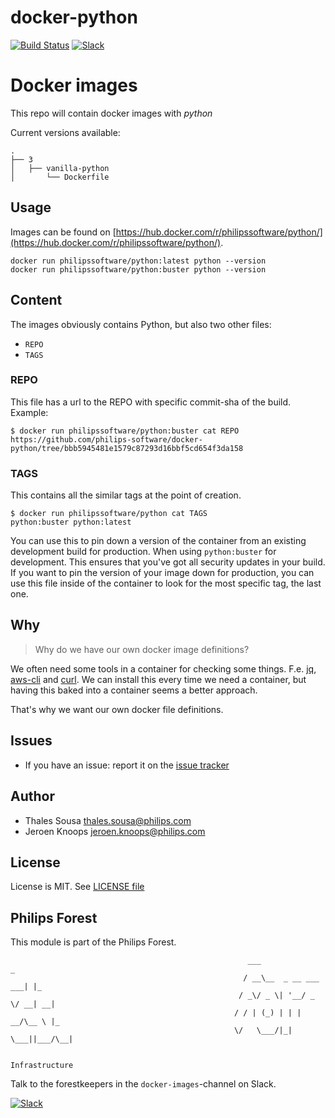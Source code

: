 # docker-python

[![Build Status](https://github.com/philips-software/docker-python/workflows/build_python_buster/badge.svg)](https://github.com/philips-software/docker-python/workflows/build_python_buster/badge.svg)
[![Slack](https://philips-software-slackin.now.sh/badge.svg)](https://philips-software-slackin.now.sh)

# Docker images

This repo will contain docker images with _python_

Current versions available:
```
.
├── 3
│   ├── vanilla-python
│       └── Dockerfile
```
## Usage

Images can be found on [https://hub.docker.com/r/philipssoftware/python/](https://hub.docker.com/r/philipssoftware/python/).

```
docker run philipssoftware/python:latest python --version
docker run philipssoftware/python:buster python --version
```

## Content

The images obviously contains Python, but also two other files:
- `REPO`
- `TAGS`

### REPO

This file has a url to the REPO with specific commit-sha of the build.
Example: 

```
$ docker run philipssoftware/python:buster cat REPO
https://github.com/philips-software/docker-python/tree/bbb5945481e1579c87293d16bbf5cd654f3da158
```

### TAGS

This contains all the similar tags at the point of creation. 

```
$ docker run philipssoftware/python cat TAGS
python:buster python:latest
```

You can use this to pin down a version of the container from an existing development build for production. When using `python:buster` for development. This ensures that you've got all security updates in your build. If you want to pin the version of your image down for production, you can use this file inside of the container to look for the most specific tag, the last one.

## Why

> Why do we have our own docker image definitions?

We often need some tools in a container for checking some things. F.e. [jq](https://stedolan.github.io/jq/), [aws-cli](https://aws.amazon.com/cli/) and [curl](https://curl.haxx.se/).
We can install this every time we need a container, but having this baked into a container seems a better approach.

That's why we want our own docker file definitions.

## Issues

- If you have an issue: report it on the [issue tracker](https://github.com/philips-software/docker-node/issues)

## Author

- Thales Sousa  <thales.sousa@philips.com>
- Jeroen Knoops <jeroen.knoops@philips.com>

## License

License is MIT. See [LICENSE file](LICENSE.md)

## Philips Forest

This module is part of the Philips Forest.

```
                                                     ___                   _
                                                    / __\__  _ __ ___  ___| |_
                                                   / _\/ _ \| '__/ _ \/ __| __|
                                                  / / | (_) | | |  __/\__ \ |_
                                                  \/   \___/|_|  \___||___/\__|  

                                                                 Infrastructure
```

Talk to the forestkeepers in the `docker-images`-channel on Slack.

[![Slack](https://philips-software-slackin.now.sh/badge.svg)](https://philips-software-slackin.now.sh)
